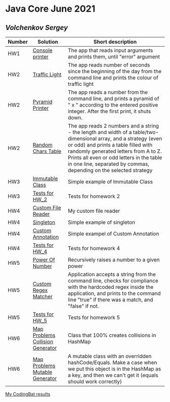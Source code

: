 # Java Core June 2021

## *Volchenkov Sergey*

| Number | Solution  | Short description
| --- | --- | --- |
| HW1 | [Console printer](https://github.com/NikolaevArtem/Java_Core_June_2021/tree/feature/SergeyVolchenkov/src/main/java/homework_1/Main.java) | The app that reads input arguments and prints them, until "error" argument |
| HW2 | [Traffic Light](https://github.com/NikolaevArtem/Java_Core_June_2021/tree/feature/SergeyVolchenkov/src/main/java/homework_2/traffic_light/TrafficLight.java) | The app reads number of seconds since the beginning of the day from the command line and prints the colour of traffic light |
| HW2 | [Pyramid Printer](https://github.com/NikolaevArtem/Java_Core_June_2021/tree/feature/SergeyVolchenkov/src/main/java/homework_2/pyramid_printer/PyramidPrinter.java) | The app reads a number from the command line, and prints a pyramid of " x " according to the entered positive integer. After the first print, it shuts down.|
| HW2 | [Random Chars Table](https://github.com/NikolaevArtem/Java_Core_June_2021/tree/feature/SergeyVolchenkov/src/main/java/homework_2/random_chars_table/RandomCharsTable.java) | The app reads 2 numbers and a string - the length and width of a table/two-dimensional array, and a strategy (even or odd) and prints a table filled with randomly generated letters from A to Z. Prints all even or odd letters in the table in one line, separated by commas, depending on the selected strategy |
| HW3 | [Immutable Class](https://github.com/NikolaevArtem/Java_Core_June_2021/blob/feature/SergeyVolchenkov/src/main/java/homework_3/ImmutableClass.java) | Simple example of Immutable Class |
| HW3 | [Tests for HW_2](https://github.com/NikolaevArtem/Java_Core_June_2021/tree/feature/SergeyVolchenkov/src/test/java/homework_2) | Tests for homework 2 |
| HW4 | [Custom File Reader](https://github.com/NikolaevArtem/Java_Core_June_2021/blob/feature/SergeyVolchenkov/src/main/java/homework_4/custom_file_reader/CustomFileReader.java) | My custom file reader |
| HW4 | [Singleton](https://github.com/NikolaevArtem/Java_Core_June_2021/blob/feature/SergeyVolchenkov/src/main/java/homework_4/singleton/Singleton.java)| Simple example of singleton |
| HW4 | [Custom Annotation](https://github.com/NikolaevArtem/Java_Core_June_2021/blob/feature/SergeyVolchenkov/src/main/java/homework_4/custom_annotation/MyCustomAnnotation.java)| Simple exampel of Custom Annotation |
| HW4 | [Tests for HW_4](https://github.com/NikolaevArtem/Java_Core_June_2021/tree/feature/SergeyVolchenkov/src/test/java/homework_4)| Tests for homework 4|
| HW5 | [Power Of Number](https://github.com/NikolaevArtem/Java_Core_June_2021/blob/feature/SergeyVolchenkov/src/main/java/homework_5/power_of_number/PowerOfNumber.java)| Recursively raises a number to a given power |
| HW5 | [Custom Regex Matcher](https://github.com/NikolaevArtem/Java_Core_June_2021/blob/feature/SergeyVolchenkov/src/main/java/homework_5/custom_regex_matcher/CustomRegexMatcher.java) | Application accepts a string from the command line, checks for compliance with the hardcoded regex inside the application, and prints to the command line "true" if there was a match, and "false" if not. |
| HW5 | [Tests for HW_5](https://github.com/NikolaevArtem/Java_Core_June_2021/tree/feature/SergeyVolchenkov/src/test/java/homework_5) | Tests for homework 5|
| HW6 | [Map Problems Collision Generator](https://github.com/NikolaevArtem/Java_Core_June_2021/blob/feature/SergeyVolchenkov/src/main/java/homework_6/map_problems_generator/MapProblemsCollisionGenerator.java) | Class that 100% creates collisions in HashMap |
| HW6 | [Map Problems Mutable Generator](https://github.com/NikolaevArtem/Java_Core_June_2021/blob/feature/SergeyVolchenkov/src/main/java/homework_6/map_problems_generator/MapProblemsMutableGenerator.java) | A mutable class with an overridden hashCode/Equals. Make a case when we put this object is in the HashMap as a key, and then we can't get it (equals should work correctly) |



[My CodingBat results](https://codingbat.com/done?user=volchenkovolk@mail.ru&tag=5710011570)
